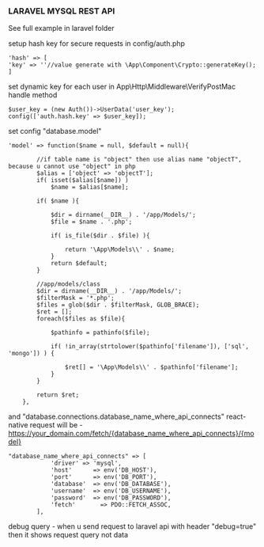 ### LARAVEL MYSQL REST API

See full example in laravel folder


setup hash key for secure requests in config/auth.php

```
'hash' => [
'key' => ''//value generate with \App\Component\Crypto::generateKey();
]
```

set dynamic key for each user in App\Http\Middleware\VerifyPostMac handle method
```
$user_key = (new Auth())->UserData('user_key');
config(['auth.hash.key' => $user_key]);
```


set config "database.model"

```
'model' => function($name = null, $default = null){

        //if table name is "object" then use alias name "objectT", because u cannot use "object" in php
        $alias = ['object' => 'objectT'];
        if( isset($alias[$name]) )
            $name = $alias[$name];

        if( $name ){

            $dir = dirname(__DIR__) . '/app/Models/';
            $file = $name . '.php';

            if( is_file($dir . $file) ){

                return '\App\Models\\' . $name;
            }
            return $default;
        }

        //app/models/class
        $dir = dirname(__DIR__) . '/app/Models/';
        $filterMask = '*.php';
        $files = glob($dir . $filterMask, GLOB_BRACE);
        $ret = [];
        foreach($files as $file){

            $pathinfo = pathinfo($file);

            if( !in_array(strtolower($pathinfo['filename']), ['sql', 'mongo']) ) {

                $ret[] = '\App\Models\\' . $pathinfo['filename'];
            }
        }

        return $ret;
    },
```

and "database.connections.database_name_where_api_connects"
react-native request will be - https://your_domain.com/fetch/{database_name_where_api_connects}/{model}

```
"database_name_where_api_connects" => [
            'driver' => 'mysql',
            'host'      => env('DB_HOST'),
            'port'      => env('DB_PORT'),
            'database'  => env('DB_DATABASE'),
            'username'  => env('DB_USERNAME'),
            'password'  => env('DB_PASSWORD'),
            'fetch'       => PDO::FETCH_ASSOC,
        ],
```


debug query - when u send request to laravel api with header "debug=true" then it shows request query not data 

